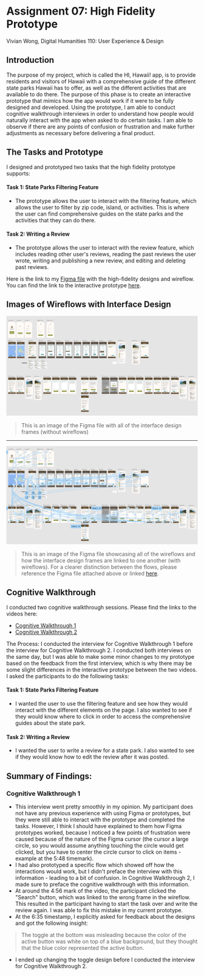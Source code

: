 # Assignment 07: High Fidelity Prototype
Vivian Wong, Digital Humanities 110: User Experience & Design

## Introduction
The purpose of my project, which is called the HI, Hawaii! app, is to provide residents and visitors of Hawaii with a comprehensive guide of the different state parks Hawaii has to offer, as well as the different activities that are available to do there. The purpose of this phase is to create an interactive prototype that mimics how the app would work if it were to be fully designed and developed. Using the prototype, I am able to conduct cognitive walkthrough interviews in order to understand how people would naturally interact with the app when asked to do certain tasks. I am able to observe if there are any points of confusion or frustration and make further adjustments as necessary before delivering a final product.

## The Tasks and Prototype

I designed and prototyped two tasks that the high fidelity prototype supports:

#### Task 1: State Parks Filtering Feature
* The prototype allows the user to interact with the filtering feature, which allows the user to filter by zip code, island, or activities. This is where the user can find comprehensive guides on the state parks and the activities that they can do there.

#### Task 2: Writing a Review
* The prototype allows the user to interact with the review feature, which includes reading other user's reviews, reading the past reviews the user wrote, writing and publishing a new review, and editing and deleting past reviews.


Here is the link to my [Figma file](https://www.figma.com/file/1j8qRtvSNIq4P38Ih8IAZZ/DH-110-Assignment-06?node-id=0%3A1) with the high-fidelity designs and wireflow. You can find the link to the interactive prototype [here](https://www.figma.com/proto/1j8qRtvSNIq4P38Ih8IAZZ/DH-110-Assignment-06?node-id=4%3A3&scaling=scale-down&page-id=0%3A1&starting-point-node-id=4%3A3).

## Images of Wireflows with Interface Design

![designs](Designs.png)
> This is an image of the Figma file with all of the interface design frames (without wireflows)

---

![designs with wireflow](DesignsWFlow.png)
> This is an image of the Figma file showcasing all of the wireflows and how the interface design frames are linked to one another (with wireflows). For a clearer distinction between the flows, please reference the Figma file attached above or linked [here](https://www.figma.com/file/1j8qRtvSNIq4P38Ih8IAZZ/DH-110-Assignment-06?node-id=0%3A1).

## Cognitive Walkthrough
I conducted two cognitive walkthrough sessions. Please find the links to the videos here:
* [Cognitive Walkthrough 1](https://drive.google.com/file/d/10bB17R0WoewTFybLEHA4p5zGgnMgPnwX/view?usp=sharing)
* [Cognitive Walkthrough 2](https://drive.google.com/file/d/1Aee81gkl8PBSOIDF6YucV_Ysd83pWWBA/view?usp=sharing)

The Process: I conducted the interview for Cognitive Walkthrough 1 before the interview for Cognitive Walkthrough 2. I conducted both interviews on the same day, but I was able to make some minor changes to my prototype based on the feedback from the first interview, which is why there may be some slight differences in the interactive prototype between the two videos. I asked the participants to do the following tasks:

#### Task 1: State Parks Filtering Feature
* I wanted the user to use the filtering feature and see how they would interact with the different elements on the page. I also wanted to see if they would know where to click in order to access the comprehensive guides about the state park.

#### Task 2: Writing a Review
* I wanted the user to write a review for a state park. I also wanted to see if they would know how to edit the review after it was posted.

## Summary of Findings:

### Cognitive Walkthrough 1
* This interview went pretty smoothly in my opinion. My participant does not have any previous experience with using Figma or prototypes, but they were still able to interact with the prototype and completed the tasks. However, I think I should have explained to them how Figma prototypes worked, because I noticed a few points of frustration were caused because of the nature of the Figma cursor (the cursor a large circle, so you would assume anything touching the circle would get clicked, but you have to center the circle cursor to click on items - example at the 5:48 timemark).
* I had also prototyped a specific flow which showed off how the interactions would work, but I didn't preface the interview with this information - leading to a bit of confusion. In Cognitive Walkthrough 2, I made sure to preface the cognitive walkthrough with this information.
* At around the 4:56 mark of the video, the participant clicked the "Search" button, which was linked to the wrong frame in the wireflow. This resulted in the participant having to start the task over and write the review again. I was able to fix this mistake in my current prototype.
* At the 6:35 timestamp, I explicitly asked for feedback about the designs and got the following insight:
> The toggle at the bottom was misleading because the color of the active button was white on top of a blue background, but they thought that the blue color represented the active button.

* I ended up changing the toggle design before I conducted the interview for Cognitive Walkthrough 2.

